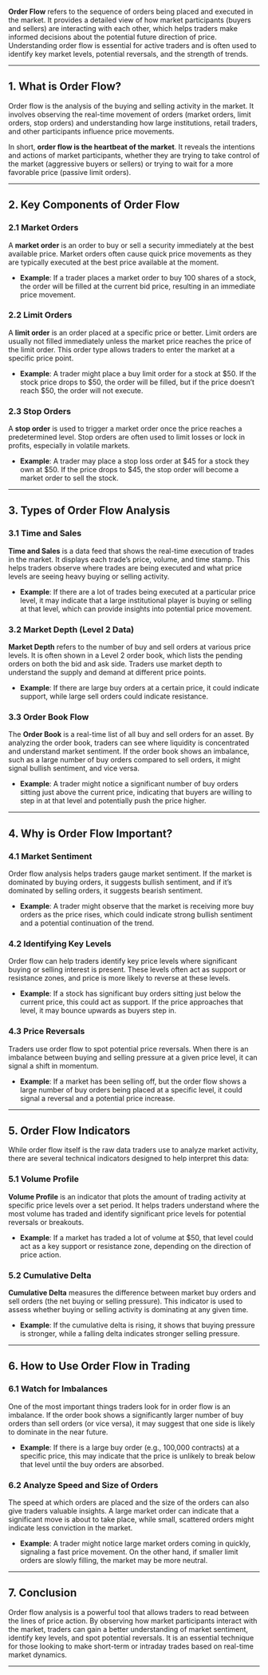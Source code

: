**Order Flow** refers to the sequence of orders being placed and executed in the market. It provides a detailed view of how market participants (buyers and sellers) are interacting with each other, which helps traders make informed decisions about the potential future direction of price. Understanding order flow is essential for active traders and is often used to identify key market levels, potential reversals, and the strength of trends.

---

## 1. **What is Order Flow?**

Order flow is the analysis of the buying and selling activity in the market. It involves observing the real-time movement of orders (market orders, limit orders, stop orders) and understanding how large institutions, retail traders, and other participants influence price movements.

In short, **order flow is the heartbeat of the market**. It reveals the intentions and actions of market participants, whether they are trying to take control of the market (aggressive buyers or sellers) or trying to wait for a more favorable price (passive limit orders).

---

## 2. **Key Components of Order Flow**

### 2.1 **Market Orders**
A **market order** is an order to buy or sell a security immediately at the best available price. Market orders often cause quick price movements as they are typically executed at the best price available at the moment.

- **Example**: If a trader places a market order to buy 100 shares of a stock, the order will be filled at the current bid price, resulting in an immediate price movement.

### 2.2 **Limit Orders**
A **limit order** is an order placed at a specific price or better. Limit orders are usually not filled immediately unless the market price reaches the price of the limit order. This order type allows traders to enter the market at a specific price point.

- **Example**: A trader might place a buy limit order for a stock at $50. If the stock price drops to $50, the order will be filled, but if the price doesn’t reach $50, the order will not execute.

### 2.3 **Stop Orders**
A **stop order** is used to trigger a market order once the price reaches a predetermined level. Stop orders are often used to limit losses or lock in profits, especially in volatile markets.

- **Example**: A trader may place a stop loss order at $45 for a stock they own at $50. If the price drops to $45, the stop order will become a market order to sell the stock.

---

## 3. **Types of Order Flow Analysis**

### 3.1 **Time and Sales**
**Time and Sales** is a data feed that shows the real-time execution of trades in the market. It displays each trade’s price, volume, and time stamp. This helps traders observe where trades are being executed and what price levels are seeing heavy buying or selling activity.

- **Example**: If there are a lot of trades being executed at a particular price level, it may indicate that a large institutional player is buying or selling at that level, which can provide insights into potential price movement.

### 3.2 **Market Depth (Level 2 Data)**
**Market Depth** refers to the number of buy and sell orders at various price levels. It is often shown in a Level 2 order book, which lists the pending orders on both the bid and ask side. Traders use market depth to understand the supply and demand at different price points.

- **Example**: If there are large buy orders at a certain price, it could indicate support, while large sell orders could indicate resistance.

### 3.3 **Order Book Flow**
The **Order Book** is a real-time list of all buy and sell orders for an asset. By analyzing the order book, traders can see where liquidity is concentrated and understand market sentiment. If the order book shows an imbalance, such as a large number of buy orders compared to sell orders, it might signal bullish sentiment, and vice versa.

- **Example**: A trader might notice a significant number of buy orders sitting just above the current price, indicating that buyers are willing to step in at that level and potentially push the price higher.

---

## 4. **Why is Order Flow Important?**

### 4.1 **Market Sentiment**
Order flow analysis helps traders gauge market sentiment. If the market is dominated by buying orders, it suggests bullish sentiment, and if it’s dominated by selling orders, it suggests bearish sentiment.

- **Example**: A trader might observe that the market is receiving more buy orders as the price rises, which could indicate strong bullish sentiment and a potential continuation of the trend.

### 4.2 **Identifying Key Levels**
Order flow can help traders identify key price levels where significant buying or selling interest is present. These levels often act as support or resistance zones, and price is more likely to reverse at these levels.

- **Example**: If a stock has significant buy orders sitting just below the current price, this could act as support. If the price approaches that level, it may bounce upwards as buyers step in.

### 4.3 **Price Reversals**
Traders use order flow to spot potential price reversals. When there is an imbalance between buying and selling pressure at a given price level, it can signal a shift in momentum. 

- **Example**: If a market has been selling off, but the order flow shows a large number of buy orders being placed at a specific level, it could signal a reversal and a potential price increase.

---

## 5. **Order Flow Indicators**

While order flow itself is the raw data traders use to analyze market activity, there are several technical indicators designed to help interpret this data:

### 5.1 **Volume Profile**
**Volume Profile** is an indicator that plots the amount of trading activity at specific price levels over a set period. It helps traders understand where the most volume has traded and identify significant price levels for potential reversals or breakouts.

- **Example**: If a market has traded a lot of volume at $50, that level could act as a key support or resistance zone, depending on the direction of price action.

### 5.2 **Cumulative Delta**
**Cumulative Delta** measures the difference between market buy orders and sell orders (the net buying or selling pressure). This indicator is used to assess whether buying or selling activity is dominating at any given time.

- **Example**: If the cumulative delta is rising, it shows that buying pressure is stronger, while a falling delta indicates stronger selling pressure.

---

## 6. **How to Use Order Flow in Trading**

### 6.1 **Watch for Imbalances**
One of the most important things traders look for in order flow is an imbalance. If the order book shows a significantly larger number of buy orders than sell orders (or vice versa), it may suggest that one side is likely to dominate in the near future.

- **Example**: If there is a large buy order (e.g., 100,000 contracts) at a specific price, this may indicate that the price is unlikely to break below that level until the buy orders are absorbed.

### 6.2 **Analyze Speed and Size of Orders**
The speed at which orders are placed and the size of the orders can also give traders valuable insights. A large market order can indicate that a significant move is about to take place, while small, scattered orders might indicate less conviction in the market.

- **Example**: A trader might notice large market orders coming in quickly, signaling a fast price movement. On the other hand, if smaller limit orders are slowly filling, the market may be more neutral.

---

## 7. **Conclusion**

Order flow analysis is a powerful tool that allows traders to read between the lines of price action. By observing how market participants interact with the market, traders can gain a better understanding of market sentiment, identify key levels, and spot potential reversals. It is an essential technique for those looking to make short-term or intraday trades based on real-time market dynamics.

---


